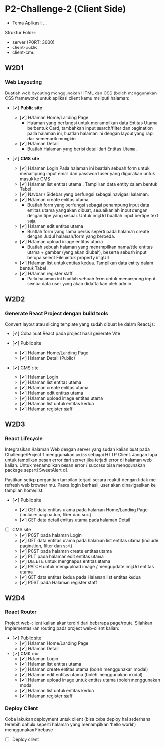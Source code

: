 # P2-Challenge-2 (Client Side)

- Tema Aplikasi: ...

Struktur Folder:

- server (PORT: 3000)
- client-public
- client-cms

## W2D1

### Web Layouting

Buatlah web layouting menggunakan HTML dan CSS (boleh menggunakan CSS framework) untuk aplikasi client kamu meliputi halaman:

- [✔] **Public site**

  - [✔] Halaman Home/Landing Page
    - Halaman yang berfungsi untuk menampilkan data Entitas Utama berbentuk Card, tambahkan input search/filter dan pagination pada halaman ini, buatlah halaman ini dengan layout yang rapi dan semenarik mungkin.
  - [✔] Halaman Detail
    - Buatlah Halaman yang berisi detail dari Entitas Utama.

- [✔] **CMS site**
  - [✔] Halaman Login
    Pada halaman ini buatlah sebuah form untuk menampung input email dan password user yang digunakan untuk masuk ke CMS
  - [✔] Halaman list entitas utama . Tampilkan data entity dalam bentuk Tabel .
  - [✔] Navbar / Sidebar yang berfungsi sebagai navigasi halaman.
  - [✔] Halaman create entitas utama
    - Buatlah form yang berfungsi sebagai penampung input data entitas utama yang akan dibuat, sesuaikanlah input dengan dengan tipe yang sesuai. Untuk imgUrl buatlah input bertipe text saja.
  - [✔] Halaman edit entitas utama
    - Buatlah form yang sama persis seperti pada halaman create dengan Judul halaman/form yang berbeda.
  - [✔] Halaman upload image entitas utama
    - Buatlah sebuah halaman yang menampilkan nama/title entitas utama + gambar (yang akan diubah), beserta sebuah input berupa select File untuk property imgUrl.
  - [✔] Halaman list untuk entitas kedua. Tampilkan data entity dalam bentuk Tabel .
  - [✔] Halaman register staff
    - Pada halaman ini buatlah sebuah form untuk menampung input semua data user yang akan didaftarkan oleh admin.

## W2D2

### Generate React Project dengan build tools

Convert layout atau slicing template yang sudah dibuat ke dalam React.js:

- [✔] Coba buat React pada project hasil generate Vite
- [✔] Public site

  - [✔] Halaman Home/Landing Page
  - [✔] Halaman Detail (Public)

- [✔] CMS site
  - [✔] Halaman Login
  - [✔] Halaman list entitas utama
  - [✔] Halaman create entitas utama
  - [✔] Halaman edit entitas utama
  - [✔] Halaman upload image entitas utama
  - [✔] Halaman list untuk entitas kedua
  - [✔] Halaman register staff

## W2D3

### React Lifecycle

Integrasikan Halaman Web dengan server yang sudah kalian buat pada Challenge/Project 1 menggunakan `axios` sebagai HTTP Client. Jangan lupa untuk tampilkan pesan error dari server jika terjadi error di halaman web kalian. Untuk menampilkan pesan error / success bisa menggunakan package seperti SweetAlert dll.

Pastikan setiap pergantian tampilan terjadi secara reaktif dengan tidak me-refresh web browser mu. Pasca login berhasil, user akan dinavigasikan ke tampilan home/list.

- [✔] Public site

  - [✔] GET data entitas utama pada halaman Home/Landing Page (include: pagination, filter dan sort)
  - [✔] GET data detail entitas utama pada halaman Detail

- [ ] CMS site
  - [✔] POST pada halaman Login
  - [✔] GET data entitas utama pada halaman list entitas utama (include: pagination, filter dan sort)
  - [✔] POST pada halaman create entitas utama
  - [✔] PUT pada halaman edit entitas utama
  - [✔] DELETE untuk menghapus entitas utama
  - [✔] PATCH untuk mengupload image / mengupdate imgUrl entitas utama
  - [✔] GET data entitas kedua pada Halaman list entitas kedua
  - [✔] POST pada Halaman register staff

## W2D4

### React Router

Project web-client kalian akan terdiri dari beberapa page/route. Silahkan Implementasikan routing pada project web-client kalian:

- [✔] Public site
  - [✔] Halaman Home/Landing Page
  - [✔] Halaman Detail
- [✔] CMS site
  - [✔] Halaman Login
  - [✔] Halaman list entitas utama
  - [✔] Halaman create entitas utama (boleh menggunakan modal)
  - [✔] Halaman edit entitas utama (boleh menggunakan modal)
  - [✔] Halaman upload image untuk entitas utama (boleh menggunakan modal)
  - [✔] Halaman list untuk entitas kedua
  - [✔] Halaman register staff

### Deploy Client

Coba lakukan deployment untuk client (bisa coba deploy hal sederhana terlebih dahulu seperti halaman yang menampilkan ‘hello world’) menggunakan Firebase

- [ ] Deploy client
